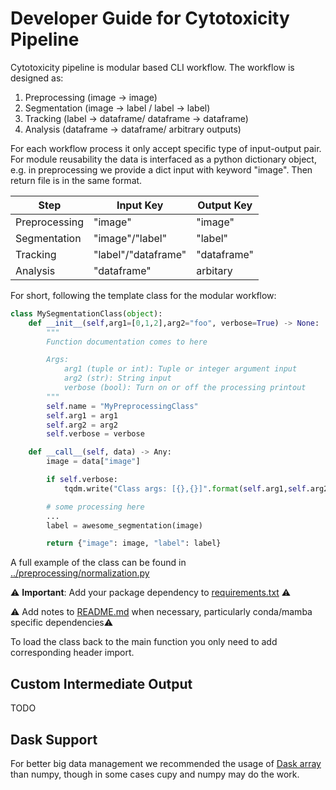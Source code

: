 # Developer Guide for Cytotoxicity Pipeline

Cytotoxicity pipeline is modular based CLI workflow. The workflow is designed as:
1. Preprocessing (image -> image)
2. Segmentation (image -> label / label -> label)
3. Tracking (label -> dataframe/ dataframe -> dataframe)
4. Analysis (dataframe -> dataframe/ arbitrary outputs)

For each workflow process it only accept specific type of input-output pair. For module reusability the data is interfaced as a python dictionary object, e.g. in preprocessing we provide a dict input with keyword "image". Then return file is in the same format.


| Step          | Input Key           | Output Key  |
|---------------|---------------------|-------------|
| Preprocessing | "image"             | "image"     |
| Segmentation  | "image"/"label"     | "label"     |
| Tracking      | "label"/"dataframe" | "dataframe" |
| Analysis      | "dataframe"         | arbitary    |

For short, following the template class for the modular workflow:

```python
class MySegmentationClass(object):
    def __init__(self,arg1=[0,1,2],arg2="foo", verbose=True) -> None:
        """
        Function documentation comes to here

        Args:
            arg1 (tuple or int): Tuple or integer argument input
            arg2 (str): String input
            verbose (bool): Turn on or off the processing printout
        """
        self.name = "MyPreprocessingClass"
        self.arg1 = arg1
        self.arg2 = arg2
        self.verbose = verbose

    def __call__(self, data) -> Any:
        image = data["image"]

        if self.verbose:
            tqdm.write("Class args: [{},{}]".format(self.arg1,self.arg2))

        # some processing here
        ...
        label = awesome_segmentation(image)

        return {"image": image, "label": label}

```

A full example of the class can be found in [../preprocessing/normalization.py](../preprocessing/normalization.py)

⚠️ **Important**: Add your package dependency to [requirements.txt](../requirements.txt) ⚠️

⚠️ Add notes to [README.md](../README.md) when necessary, particularly conda/mamba specific dependencies⚠️

To load the class back to the main function you only need to add corresponding header import.



## Custom Intermediate Output
TODO

## Dask Support
For better big data management we recommended the usage of [Dask array](https://docs.dask.org/en/stable/array.html) than numpy, though in some cases cupy and numpy may do the work.